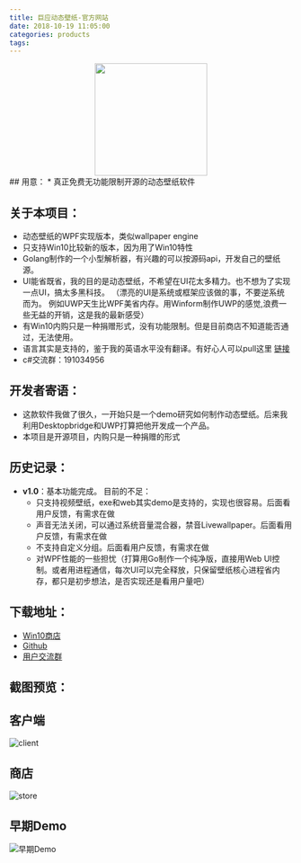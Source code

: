 ```yaml
---
title: 巨应动态壁纸-官方网站
date: 2018-10-19 11:05:00
categories: products
tags:
---
```


<center><img  style="display:inline !important;width:200px;height:200px" src="/res/imgs/products/logo_livewallpaper.png"/></center>
## 用意：
* 真正免费无功能限制开源的动态壁纸软件

## 关于本项目：
  * 动态壁纸的WPF实现版本，类似wallpaper engine
  * 只支持Win10比较新的版本，因为用了Win10特性
  * Golang制作的一个小型解析器，有兴趣的可以按源码api，开发自己的壁纸源。
  * UI能省既省，我的目的是动态壁纸，不希望在UI花太多精力。也不想为了实现一点UI，搞太多黑科技。
  （漂亮的UI是系统或框架应该做的事，不要逆系统而为。
  例如UWP天生比WPF美省内存。用Winform制作UWP的感觉,浪费一些无益的开销，这是我的最新感受）
  * 有Win10内购只是一种捐赠形式，没有功能限制。但是目前商店不知道能否通过，无法使用。
  *  语言其实是支持的，鉴于我的英语水平没有翻译。有好心人可以pull这里  [链接](https://github.com/MscoderStudio/LiveWallpaper/blob/master/LiveWallpaper/Res/Languages/zh.json)
  * c#交流群：191034956
  
## 开发者寄语：
* 这款软件我做了很久，一开始只是一个demo研究如何制作动态壁纸。后来我利用Desktopbridge和UWP打算把他开发成一个产品。
* 本项目是开源项目，内购只是一种捐赠的形式

## 历史记录：
* **v1.0**：基本功能完成。
    目前的不足：
    * 只支持视频壁纸，exe和web其实demo是支持的，实现也很容易。后面看用户反馈，有需求在做
    * 声音无法关闭，可以通过系统音量混合器，禁音Livewallpaper。后面看用户反馈，有需求在做
    * 不支持自定义分组。后面看用户反馈，有需求在做
    * 对WPF性能的一些担忧（打算用Go制作一个纯净版，直接用Web UI控制。或者用进程通信，每次UI可以完全释放，只保留壁纸核心进程省内存，都只是初步想法，是否实现还是看用户量吧）

## 下载地址：
* [Win10商店](https://www.microsoft.com/store/apps/9MV8GK87MZ05)
* [Github](https://github.com/MscoderStudio/LiveWallpaper)
* [用户交流群](/about/contact.html)

## 截图预览：
## 客户端
![client](/res/imgs/products/livewallpaper/client.png)
## 商店
![store](/res/imgs/products/livewallpaper/store.png)
## 早期Demo
![早期Demo](/res/imgs/products/livewallpaper/example.gif)
